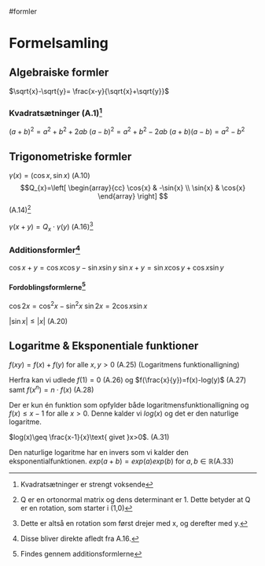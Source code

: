 #formler
# Formelsamling
## Algebraiske formler
$\sqrt{x}-\sqrt{y}= \frac{x-y}{\sqrt{x}+\sqrt{y}}$
### Kvadratsætninger (A.1)[^1]
$(a+b)^{2}= a^{2}+b^{2}+2ab$
$(a-b)^{2}= a^{2}+b^{2}-2ab$
$(a+b)(a-b)= a^{2}-b^{2}$

## Trigonometriske formler
$\gamma (x)=(\cos{x},\sin{x})$ (A.10)
$$Q_{x}=\left[
\begin{array}{cc}
\cos{x} & -\sin{x} \\ 
\sin{x} & \cos{x}
\end{array}
\right] $$ (A.14)[^2]

$\gamma (x + y)=Q_{x}\cdot \gamma (y)$ (A.16)[^3]

### Additionsformler[^4]
$\cos{x+y}= \cos{x}\cos{y}-\sin{x}\sin{y}$
$\sin{x+y}=\sin{x}\cos{y}+\cos{x}\sin{y}$

#### Fordoblingsformlerne[^5]
$\cos{2x}=\cos^{2}{x}-\sin^{2}{x}$
$\sin{2x}=2\cos{x}\sin{x}$

$|\sin{x}|\leq |x|$ (A.20)

## Logaritme & Eksponentiale funktioner
$f(xy)=f(x)+f(y) \text{ for alle }x,y >0$ (A.25) (Logaritmens funktionalligning)

Herfra kan vi udlede $f(1)=0$ (A.26) og $f(\frac{x}{y})=f(x)-log(y)$ (A.27)
samt $f(x^{n})=n \cdot f(x)$ (A.28)

Der er kun én funktion som opfylder både logaritmensfunktionalligning og $f(x)\leq x-1 \text{ for alle }x >0$. Denne kalder vi $log(x)$ og det er den naturlige logaritme.

$log(x)\geq \frac{x-1}{x}\text{ givet }x>0$. (A.31)

Den naturlige logaritme har en invers som vi kalder den eksponentialfunktionen. $exp(a+b)=exp(a)exp(b)\text{ for }a,b \in \mathbb{R}$(A.33)

[^1]: Kvadratsætninger er strengt voksende
[^2]: Q er en ortonormal matrix og dens determinant er 1. Dette betyder at Q er en rotation, som starter i (1,0)
[^3]: Dette er altså en rotation som først drejer med x, og derefter med y.
[^4]: Disse bliver direkte afledt fra A.16.
[^5]: Findes gennem additionsformlerne